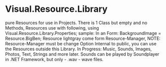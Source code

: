 # Visual.Resource.Library
pure Resources for use in Projects.
There is 1 Class but empty and no Methods, Resources use with following,
using Visual.Resource.Library.Properties;
sample: In an Form: BackgroundImage = Resource.BigBen;
Resource lightgray come form Resource-Manager,
NOTE: Resource-Manager must be change Option Internal to public,
you can use the Resources outside this Library.
In Progress:
Music, Sounds, Images, Photos, Text, Strings and more later.
Sounds can be played by Soundplayer in .NET Framework, but only - .wav - wave files.
